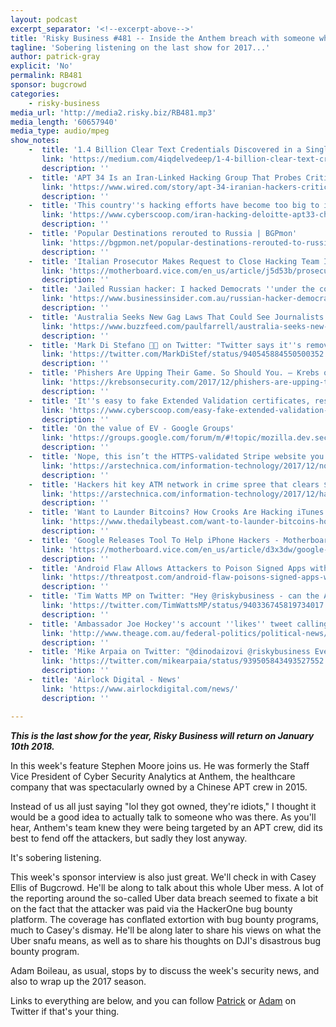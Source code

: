 ```yaml
---
layout: podcast
excerpt_separator: '<!--excerpt-above-->'
title: 'Risky Business #481 -- Inside the Anthem breach with someone who was there'
tagline: 'Sobering listening on the last show for 2017...'
author: patrick-gray
explicit: 'No'
permalink: RB481
sponsor: bugcrowd
categories:
    - risky-business
media_url: 'http://media2.risky.biz/RB481.mp3'
media_length: '60657940'
media_type: audio/mpeg
show_notes:
    -  title: '1.4 Billion Clear Text Credentials Discovered in a Single Database'
       link: 'https://medium.com/4iqdelvedeep/1-4-billion-clear-text-credentials-discovered-in-a-single-database-3131d0a1ae14'
       description: '' 
    -  title: 'APT 34 Is an Iran-Linked Hacking Group That Probes Critical Infrastructure | WIRED'
       link: 'https://www.wired.com/story/apt-34-iranian-hackers-critical-infrastructure-companies/'
       description: '' 
    -  title: 'This country''s hacking efforts have become too big to ignore'
       link: 'https://www.cyberscoop.com/iran-hacking-deloitte-apt33-charming-kitten-oilrig-fireeye-clearsky/'
       description: '' 
    -  title: 'Popular Destinations rerouted to Russia | BGPmon'
       link: 'https://bgpmon.net/popular-destinations-rerouted-to-russia/'
       description: '' 
    -  title: 'Italian Prosecutor Makes Request to Close Hacking Team Investigation - Motherboard'
       link: 'https://motherboard.vice.com/en_us/article/j5d53b/prosecutor-closes-hacking-team-investigation'
       description: '' 
    -  title: 'Jailed Russian hacker: I hacked Democrats ''under the command'' of Russian intelligence agents | Business Insider'
       link: 'https://www.businessinsider.com.au/russian-hacker-democrats-dnc-intelligence-2017-12?r=US&IR=T'
       description: '' 
    -  title: 'Australia Seeks New Gag Laws That Could See Journalists And Whistleblowers Jailed for 20 Years'
       link: 'https://www.buzzfeed.com/paulfarrell/australia-seeks-new-gag-laws-that-could-see-journalists-and?utm_term=.oeraMqJJzM#.ulLeXB22qX'
       description: '' 
    -  title: 'Mark Di Stefano 🤙🏻 on Twitter: "Twitter says it''s removing 3.2 million accounts every single week. A staggering number."'
       link: 'https://twitter.com/MarkDiStef/status/940545884550500352'
       description: '' 
    -  title: 'Phishers Are Upping Their Game. So Should You. — Krebs on Security'
       link: 'https://krebsonsecurity.com/2017/12/phishers-are-upping-their-game-so-should-you/'
       description: '' 
    -  title: 'It''s easy to fake Extended Validation certificates, research shows - Cyberscoop'
       link: 'https://www.cyberscoop.com/easy-fake-extended-validation-certificates-research-shows/'
       description: '' 
    -  title: 'On the value of EV - Google Groups'
       link: 'https://groups.google.com/forum/m/#!topic/mozilla.dev.security.policy/szD2KBHfwl8'
       description: '' 
    -  title: 'Nope, this isn’t the HTTPS-validated Stripe website you think it is | Ars Technica'
       link: 'https://arstechnica.com/information-technology/2017/12/nope-this-isnt-the-https-validated-stripe-website-you-think-it-is/'
       description: '' 
    -  title: 'Hackers hit key ATM network in crime spree that clears $10 million | Ars Technica'
       link: 'https://arstechnica.com/information-technology/2017/12/hackers-hit-key-atm-network-in-crime-spree-that-clears-10-million/'
       description: '' 
    -  title: 'Want to Launder Bitcoins? How Crooks Are Hacking iTunes and Getting Paid by Apple'
       link: 'https://www.thedailybeast.com/want-to-launder-bitcoins-how-crooks-are-hacking-itunes-and-getting-paid-by-apple'
       description: '' 
    -  title: 'Google Releases Tool To Help iPhone Hackers - Motherboard'
       link: 'https://motherboard.vice.com/en_us/article/d3x3dw/google-releases-iphone-ios-jailbreak-tool'
       description: '' 
    -  title: 'Android Flaw Allows Attackers to Poison Signed Apps with Malicious Code | Threatpost | The first stop for security news'
       link: 'https://threatpost.com/android-flaw-poisons-signed-apps-with-malicious-code/129118/'
       description: '' 
    -  title: 'Tim Watts MP on Twitter: "Hey @riskybusiness - can the Australian political figure single tweet hacker be this week''s skateboarding dog?"'
       link: 'https://twitter.com/TimWattsMP/status/940336745819734017'
       description: '' 
    -  title: 'Ambassador Joe Hockey''s account ''likes'' tweet calling Malcolm Turnbull a ''cranky prick'''
       link: 'http://www.theage.com.au/federal-politics/political-news/ambassador-joe-hockeys-account-likes-tweet-calling-malcolm-turnbull-a-cranky-prick-20171211-h02vkz.html'
       description: '' 
    -  title: 'Mike Arpaia on Twitter: "@dinodaizovi @riskybusiness Even if you''re blocking and doing the analysis on the host, that takes cycles for you to make your decision. Nothing is"real time", it''s all… https://t.co/qRMSpiY3KN"'
       link: 'https://twitter.com/mikearpaia/status/939505843493527552'
       description: '' 
    -  title: 'Airlock Digital - News'
       link: 'https://www.airlockdigital.com/news/'
       description: '' 

---
```

***This is the last show for the year, Risky Business will return on January 10th 2018.***

In this week's feature Stephen Moore joins us. He was formerly the Staff Vice President of Cyber Security Analytics at Anthem, the healthcare company that was spectacularly owned by a Chinese APT crew in 2015. 

Instead of us all just saying "lol they got owned, they're idiots," I thought it would be a good idea to actually talk to someone who was there. As you'll hear, Anthem's team knew they were being targeted by an APT crew, did its best to fend off the attackers, but sadly they lost anyway. 

It's sobering listening.

This week's sponsor interview is also just great. We'll check in with Casey Ellis of Bugcrowd. He'll be along to talk about this whole Uber mess. A lot of the reporting around the so-called Uber data breach seemed to fixate a bit on the fact that the attacker was paid via the HackerOne bug bounty platform. The coverage has conflated extortion with bug bounty programs, much to Casey's dismay. He'll be along later to share his views on what the Uber snafu means, as well as to share his thoughts on DJI's disastrous bug bounty program.


Adam Boileau, as usual, stops by to discuss the week's security news, and also to wrap up the 2017 season.

Links to everything are below, and you can follow <a href='https://twitter.com/riskybusiness' target='new'>Patrick</a> or <a href='https://twitter.com/metlstorm'>Adam</a> on Twitter if that's your thing.